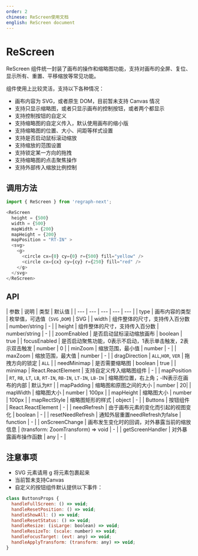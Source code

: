 ```yaml
---
order: 2
chinese: ReScreen使用文档
english: ReScreen document
---
```


# ReScreen

ReScreen 组件统一封装了画布的操作和缩略图功能，支持对画布的全屏、复位、显示所有、重置、平移缩放等常见功能。

组件使用上比较灵活，支持以下各种情况：

- 画布内容为 SVG，或者原生 DOM，目前暂未支持 Canvas 情况
- 支持只显示缩略图，或者只显示画布的控制按钮，或者两个都显示
- 支持控制按钮的自定义
- 支持缩略图的自定义传入，默认使用画布的缩小版
- 支持缩略图的位置、大小、间距等样式设置
- 支持是否启动鼠标滚动缩放
- 支持缩放的范围设置
- 支持锁定某一方向的拖拽
- 支持缩略图的点击聚焦操作
- 支持外部传入缩放比例控制

## 调用方法

```js
import { ReScreen } from 'regraph-next';

<ReScreen  
  height = {500}
  width = {500}
  mapWidth = {200}
  mapHeight = {200}
  mapPosition = "RT-IN" >
  <svg>
    <g>
      <circle cx={0} cy={0} r={500} fill="yellow" />
      <circle cx={cx} cy={cy} r={250} fill="red" /> 
    </g>
  </svg> 
</ReScreen>
```

## API

| 参数 | 说明 | 类型 | 默认值 |
| --- | --- | --- | --- | --- |
| type | 画布内容的类型 | 枚举值，可选值（`SVG` ,`DOM`) | SVG |
| width | 组件整体的尺寸，支持传入百分数 | number/string | - | 
| height | 组件整体的尺寸，支持传入百分数 | number/string | - | 
| zoomEnabled | 是否启动鼠标滚动缩放画布 | boolean | true | 
| focusEnabled | 是否启动聚焦功能，0表示不启动，1表示单击触发，2表示双击触发 | number | 0 | 
| minZoom | 缩放范围，最小值 | number | - |
| maxZoom | 缩放范围，最大值 | number | - |
| dragDirection | `ALL`,`HOR`, `VER` | 拖拽方向的锁定 | `ALL` |
| needMinimap | 是否需要缩略图 | boolean | true |
| minimap | React.ReactElement<any> | 支持自定义传入缩略图组件 | - |
| mapPosition | `RT`, `RB`, `LT`, `LB`,  `RT-IN`, `RB-IN`, `LT-IN`, `LB-IN` | 缩略图位置，右上角；-IN表示在画布的内部 | 默认为`RT` |
| mapPadding | 缩略图和原图之间的大小 | number | 20| 
| mapWidth | 缩略图大小 | number | 100px | 
| mapHeight | 缩略图大小 | number | 100px | 
| mapRectStyle | 缩略图矩形的样式 | object | - |
| Buttons | 按钮组件 | React.ReactElement<any> | - |
| needRefresh | 由于画布元素的变化而引起的视图变化 | boolean | - |
| resetNeedRefresh | 通知外层重置needRefresh为false | function | - |
| onScreenChange | 画布发生变化时的回调，对外暴露当前的缩放信息 | (transform: ZoomTransform) => void | - |
| getScreenHandler | 对外暴露画布操作函数 | any | - |

## 注意事项

- SVG 元素请用 g 将元素包裹起来
- 当前暂未支持Canvas
- 自定义的按钮组件默认提供以下事件：

```javascript
class ButtonsProps {
  handleFullScreen: () => void;
  handleResetPosition: () => void;
  handleShowAll: () => void;
  handleResetStatus: () => void;
  handleResize: (isLarge: boolean) => void;
  handleResizeTo: (scale: number) => void;
  handleFocusTarget: (evt: any) => void;
  handleApplyTransform: (transform: any) => void;
}
```
